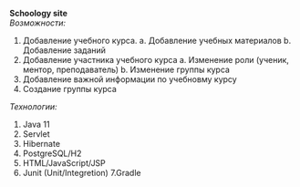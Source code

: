 **Schoology site**<br>
*Возможности:*
1.	Добавление учебного курса.
a.	Добавление учебных материалов
b.	Добавление заданий
2.	Добавление участника учебного курса
a.	Изменение роли (ученик, ментор, преподаватель)
b.	Изменение группы курса
3.	Добавление важной информации по учебновму курсу
4.	Создание группы курса


*Технологии:*
1. Java 11
2. Servlet
3. Hibernate
4. PostgreSQL/H2
5. HTML/JavaScript/JSP
6. Junit (Unit/Integretion)
7.Gradle
